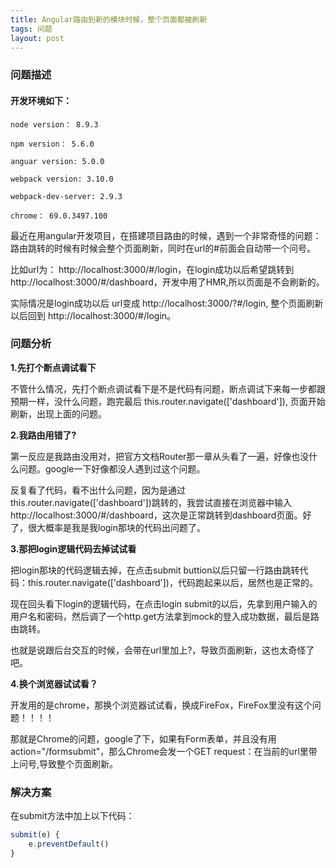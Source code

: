 ```yaml
---
title: Angular路由到新的模块时候，整个页面都被刷新
tags: 问题
layout: post
---
```



### 问题描述

#### 开发环境如下：

```
node version： 8.9.3

npm version： 5.6.0

anguar version: 5.0.0

webpack version: 3.10.0

webpack-dev-server: 2.9.3

chrome： 69.0.3497.100 
```

最近在用angular开发项目，在搭建项目路由的时候，遇到一个非常奇怪的问题：路由跳转的时候有时候会整个页面刷新，同时在url的#前面会自动带一个问号。

比如url为： http://localhost:3000/#/login，在login成功以后希望跳转到http://localhost:3000/#/dashboard，开发中用了HMR,所以页面是不会刷新的。


实际情况是login成功以后 url变成 http://localhost:3000/?#/login, 整个页面刷新以后回到 http://localhost:3000/#/login。


### 问题分析

**1.先打个断点调试看下**


不管什么情况，先打个断点调试看下是不是代码有问题，断点调试下来每一步都跟预期一样，没什么问题，跑完最后 this.router.navigate(['dashboard']), 页面开始刷新，出现上面的问题。


**2.我路由用错了?**


第一反应是我路由没用对，把官方文档Router那一章从头看了一遍，好像也没什么问题。google一下好像都没人遇到过这个问题。


反复看了代码，看不出什么问题，因为是通过this.router.navigate(['dashboard'])跳转的，我尝试直接在浏览器中输入http://localhost:3000/#/dashboard，这次是正常跳转到dashboard页面。好了，很大概率是我是我login那块的代码出问题了。


**3.那把login逻辑代码去掉试试看**


把login那块的代码逻辑去掉，在点击submit buttion以后只留一行路由跳转代码：this.router.navigate(['dashboard'])，代码跑起来以后，居然也是正常的。


现在回头看下login的逻辑代码，在点击login submit的以后，先拿到用户输入的用户名和密码，然后调了一个http.get方法拿到mock的登入成功数据，最后是路由跳转。


也就是说跟后台交互的时候，会带在url里加上?，导致页面刷新，这也太奇怪了吧。


**4.换个浏览器试试看？**


开发用的是chrome，那换个浏览器试试看，换成FireFox，FireFox里没有这个问题！！！！


那就是Chrome的问题，google了下，如果有Form表单，并且没有用action="/formsubmit"，那么Chrome会发一个GET request：在当前的url里带上问号,导致整个页面刷新。


### 解决方案

在submit方法中加上以下代码：

```ts
submit(e) {
    e.preventDefault()
}
```